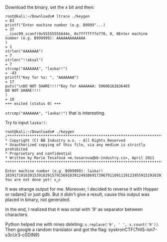 Download the binary, set the x bit and then:

~~~
root@kali:~/Downloads# ltrace ./keygen                                                                                                    = 83
printf("Enter machine number (e.g. B9999"...)                                                                                                    = 37
__isoc99_scanf(0x55555555644e, 0x7fffffffe770, 0, 0Enter machine number (e.g. B999999): AAAAAAAAAAAAA
)                                                                                             = 1
strlen("AAAAAAA")                                                                                                                                = 7
strlen("!!aksal")                                                                                                                                = 7
strcmp("AAAAAAA", "laska!!")                                                                                                                     = -43
printf("Key for %s: ", "AAAAAAA")                                                                                                                = 17
puts("\nDO NOT SHARE!!!!"Key for AAAAAAA: 59606162636465
DO NOT SHARE!!!!
)                                                                                                                       = 18
+++ exited (status 0) +++
~~~

`strcmp("AAAAAAA", "laska!!")` that is interesting.

Try to input `laska!!`:

~~~
root@kali:~/Downloads# ./keygen
/********************************************************************************
* Copyright (C) BB Industry a.s. - All Rights Reserved
* Unauthorized copying of this file, via any medium is strictly prohibited
* Proprietary and confidential
* Written by Marie Tesařová <m.tesarova@bb-industry.cz>, April 2011
********************************************************************************/

Enter machine number (e.g. B999999): laska!!
1639171916391539162915791569103912491069173967911091119123955915191639156967955916396391439125916296395591439609104911191169719175
You are not done yet! ಠ‿ಠ
~~~

It was strange output for me. Moreover, I decided to reverse it with Hopper or radare2 or just gdb. But it didn't give a result, cause this output was placed in binary, not generated.

In the end, I realized that it was octal with '9' as separator between characters.

Python helped me with nines deleting: `s.replace('9', ' ', s.count('9'))`. Then google a random translator and got the flag: syskronCTF{7HIS-isn7-s3cUr3-c0DIN9}
